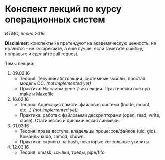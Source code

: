 # Конспект лекций по курсу операционных систем
*ИТМО, весна 2016*

**Disclaimer:** конспекты не претендуют на академическую ценность, не нравится - не кукарекайте, а ещё лучше, если заметите ошибку, поправьте и сделайте pull request.

Темы лекций:

1. 09.02.16  
    * Теория: Текущие абстракции, системные вызовы, простая модель ОС. *(not implemented yet)*
    * Практика: На самом деле 2-ая лекция. Практически всё про make и Makefile
2. 16.02.16
    * Теория: Адресация памяти, файловая система (Inode, mount, etc...) *(not implemented yet)*
    * Практика: работа с файловыми дескрипторами (open, read, write, close). Статическая и динамическая линковки.
3. 01.03.16
    * Теория: права доступа, владельцы процессов/файлов (uid, gid). Команды sudo, chmod, chown.
    * Практика: скрипты на bash, некоторые консольные утилиты.  
4. 12.03.16
    * Теория: umask, ссылки, треды, pipe/fifo
